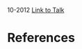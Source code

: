 

10-2012
[Link to Talk](https://www.churchofjesuschrist.org/study/general-conference/2012/10/sunday-morning-session?lang=eng)



# References
